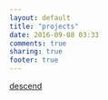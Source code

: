 ```yaml
---
layout: default
title: "projects"
date: 2016-09-08 03:33
comments: true
sharing: true
footer: true
---
```


[descend](descend/index.html)